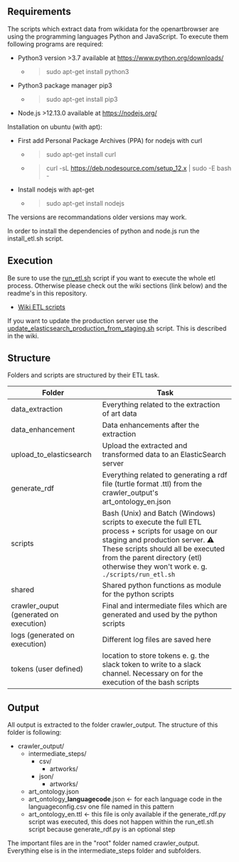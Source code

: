 ## Requirements

The scripts which extract data from wikidata for the openartbrowser are using the programming languages Python and JavaScript.
To execute them following programs are required:

- Python3 version >3.7 available at https://www.python.org/downloads/
  - > sudo apt-get install python3
- Python3 package manager pip3
  - > sudo apt-get install pip3
- Node.js >12.13.0 available at https://nodejs.org/

Installation on ubuntu (with apt):

- First add Personal Package Archives (PPA) for nodejs with curl
  - > sudo apt-get install curl
  - > curl -sL https://deb.nodesource.com/setup_12.x | sudo -E bash -
- Install nodejs with apt-get
  - > sudo apt-get install nodejs

The versions are recommandations older versions may work.

In order to install the dependencies of python and node.js run the install_etl.sh script.

## Execution

Be sure to use the [run_etl.sh](https://github.com/hochschule-darmstadt/openartbrowser/wiki/System-architecture#run_etlsh) script if you want to execute the whole etl process. Otherwise please check out the wiki sections (link below) and the readme's in this repository.

- [Wiki ETL scripts](https://github.com/hochschule-darmstadt/openartbrowser/wiki/System-architecture#etl-scripts)

If you want to update the production server use the [update_elasticsearch_production_from_staging.sh](https://github.com/hochschule-darmstadt/openartbrowser/wiki/System-architecture#update_elasticsearch_production_from_stagingsh) script. This is described in the wiki.

## Structure

Folders and scripts are structured by their ETL task.

| Folder                  | Task                                                                     |
| ----------------------- | ------------------------------------------------------------------------ |
| data_extraction         | Everything related to the extraction of art data                         |
| data_enhancement       | Data enhancements after the extraction                                |
| upload_to_elasticsearch | Upload the extracted and transformed data to an ElasticSearch server     |
| generate_rdf            | Everything related to generating a rdf file (turtle format .ttl) from the crawler_output's art_ontology_en.json |
| scripts | Bash (Unix) and Batch (Windows) scripts to execute the full ETL process + scripts for usage on our staging and production server. :warning: These scripts should all be executed from the parent directory (etl) otherwise they won't work e. g. `./scripts/run_etl.sh`|
| shared | Shared python functions as module for the python scripts |
| crawler_ouput (generated on execution)| Final and intermediate files which are generated and used by the python scripts |
| logs (generated on execution) | Different log files are saved here |
| tokens (user defined) | location to store tokens e. g. the slack token to write to a slack channel. Necessary on for the execution of the bash scripts |

## Output

All output is extracted to the folder crawler_output.
The structure of this folder is following:

- crawler_output/
  - intermediate_steps/
    - csv/
      - artworks/
    - json/
      - artworks/
  - art_ontology.json
  - art_ontology_**languagecode**.json <- for each language code in the languageconfig.csv one file named in this pattern
  - art_ontology_en.ttl <- this file is only available if the generate_rdf.py script was executed, this does not happen within the run_etl.sh script because generate_rdf.py is an optional step

The important files are in the "root" folder named crawler_output.
Everything else is in the intermediate_steps folder and subfolders.
